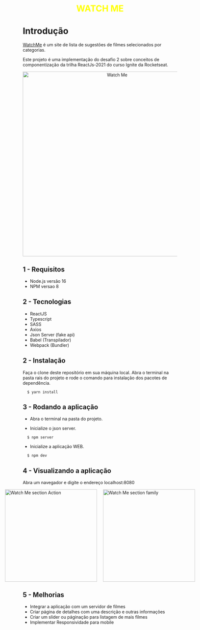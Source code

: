 <h1 align="center" style="color: yellow">WATCH ME</h1>

# Introdução

[WatchMe](https://github.com/marciovz/ignite-reacjs-desafio2) é um site de lista de sugestões de filmes selecionados por categorias.

Este projeto é uma implementação do desafio 2 sobre conceitos de componentização da trilha ReactJs-2021 do curso Ignite da Rocketseat.

<div align="center" background="#ffffff">
  <img src="https://raw.githubusercontent.com/marciovz/ignite-reacjs-desafio2/main/assets/watchme-action.png" width="600" alt="Watch Me" />
</div>

## 1 - Requisitos

- Node.js versão 16
- NPM versao 8

## 2 - Tecnologias

- ReactJS
- Typescript
- SASS
- Axios
- Json Server (fake api)
- Babel (Transpilador)
- Webpack (Bundler)

## 2 - Instalação

Faça o clone deste repositório em sua máquina local.
Abra o terminal na pasta rais do projeto e rode o comando para instalação dos pacotes de dependência.

```shell
  $ yarn install
```

## 3 - Rodando a aplicação

- Abra o terminal na pasta do projeto.

- Inicialize o json server.

```shell
  $ npm server
```

- Inicialize a aplicação WEB.

```shell
  $ npm dev
```

## 4 - Visualizando a aplicação

Abra um navegador e digite o endereço localhost:8080

<div style="display: flex; align-items: center; justify-content: center; gap: 20px">
    <img src="https://raw.githubusercontent.com/marciovz/ignite-reacjs-desafio2/main/assets/watchme-action.png" width="300" alt="Watch Me section Action" />
    <img display="inline" src="https://raw.githubusercontent.com/marciovz/ignite-reacjs-desafio2/main/assets/watchme-family.png" width="300" alt="Watch Me section family" />
</div>

## 5 - Melhorias

- Integrar a aplicação com um servidor de filmes
- Criar página de detalhes com uma descrição e outras informações
- Criar um slider ou páginação para listagem de mais filmes
- Implementar Responsividade para mobile
